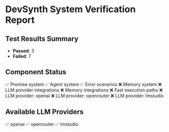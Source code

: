 
# DevSynth System Verification Report

## Test Results Summary
- **Passed**: 3
- **Failed**: 7

## Component Status
✅ Promise system
✅ Agent system
✅ Error scenarios
❌ Memory system
❌ LLM provider integrations
❌ Memory integrations
❌ Fast execution paths
❌ LLM provider: openai
❌ LLM provider: openrouter
❌ LLM provider: lmstudio

## Available LLM Providers
✅ openai
✅ openrouter
✅ lmstudio
